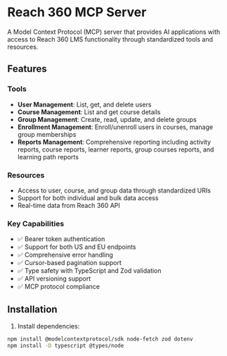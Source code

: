 # Reach 360 MCP Server

A Model Context Protocol (MCP) server that provides AI applications with access to Reach 360 LMS functionality through standardized tools and resources.

## Features

### Tools
- **User Management**: List, get, and delete users
- **Course Management**: List and get course details
- **Group Management**: Create, read, update, and delete groups
- **Enrollment Management**: Enroll/unenroll users in courses, manage group memberships
- **Reports Management**: Comprehensive reporting including activity reports, course reports, learner reports, group courses reports, and learning path reports

### Resources
- Access to user, course, and group data through standardized URIs
- Support for both individual and bulk data access
- Real-time data from Reach 360 API

### Key Capabilities
- ✅ Bearer token authentication
- ✅ Support for both US and EU endpoints
- ✅ Comprehensive error handling
- ✅ Cursor-based pagination support
- ✅ Type safety with TypeScript and Zod validation
- ✅ API versioning support
- ✅ MCP protocol compliance

## Installation

1. Install dependencies:
```bash
npm install @modelcontextprotocol/sdk node-fetch zod dotenv
npm install -D typescript @types/node
